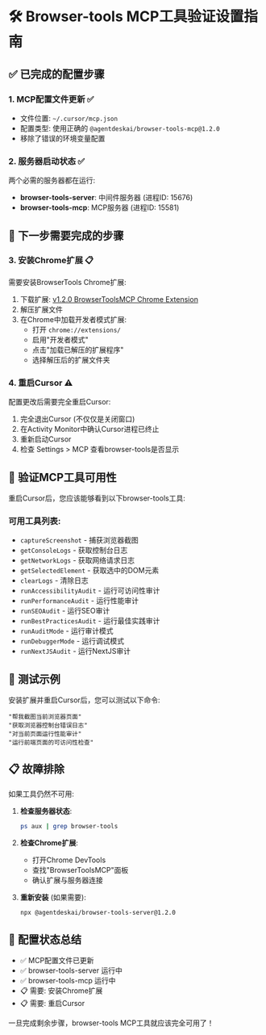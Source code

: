 # 🛠️ Browser-tools MCP工具验证设置指南

## ✅ 已完成的配置步骤

### 1. MCP配置文件更新 ✅
- 文件位置: `~/.cursor/mcp.json`
- 配置类型: 使用正确的 `@agentdeskai/browser-tools-mcp@1.2.0`
- 移除了错误的环境变量配置

### 2. 服务器启动状态 ✅
两个必需的服务器都在运行:
- **browser-tools-server**: 中间件服务器 (进程ID: 15676)
- **browser-tools-mcp**: MCP服务器 (进程ID: 15581)

## 🔧 下一步需要完成的步骤

### 3. 安装Chrome扩展 📋
需要安装BrowserTools Chrome扩展:

1. 下载扩展: [v1.2.0 BrowserToolsMCP Chrome Extension](https://github.com/AgentDeskAI/browser-tools-mcp/releases)
2. 解压扩展文件
3. 在Chrome中加载开发者模式扩展:
   - 打开 `chrome://extensions/`
   - 启用"开发者模式"
   - 点击"加载已解压的扩展程序"
   - 选择解压后的扩展文件夹

### 4. 重启Cursor ⚠️
配置更改后需要完全重启Cursor:
1. 完全退出Cursor (不仅仅是关闭窗口)
2. 在Activity Monitor中确认Cursor进程已终止
3. 重新启动Cursor
4. 检查 Settings > MCP 查看browser-tools是否显示

## 🎯 验证MCP工具可用性

重启Cursor后，您应该能够看到以下browser-tools工具:

### 可用工具列表:
- `captureScreenshot` - 捕获浏览器截图
- `getConsoleLogs` - 获取控制台日志
- `getNetworkLogs` - 获取网络请求日志
- `getSelectedElement` - 获取选中的DOM元素
- `clearLogs` - 清除日志
- `runAccessibilityAudit` - 运行可访问性审计
- `runPerformanceAudit` - 运行性能审计
- `runSEOAudit` - 运行SEO审计
- `runBestPracticesAudit` - 运行最佳实践审计
- `runAuditMode` - 运行审计模式
- `runDebuggerMode` - 运行调试模式
- `runNextJSAudit` - 运行NextJS审计

## 🧪 测试示例

安装扩展并重启Cursor后，您可以测试以下命令:

```
"帮我截图当前浏览器页面"
"获取浏览器控制台错误日志" 
"对当前页面运行性能审计"
"运行前端页面的可访问性检查"
```

## 📋 故障排除

如果工具仍然不可用:

1. **检查服务器状态**:
   ```bash
   ps aux | grep browser-tools
   ```

2. **检查Chrome扩展**:
   - 打开Chrome DevTools
   - 查找"BrowserToolsMCP"面板
   - 确认扩展与服务器连接

3. **重新安装** (如果需要):
   ```bash
   npx @agentdeskai/browser-tools-server@1.2.0
   ```

## 🎉 配置状态总结

- ✅ MCP配置文件已更新
- ✅ browser-tools-server 运行中
- ✅ browser-tools-mcp 运行中  
- 📋 需要: 安装Chrome扩展
- 📋 需要: 重启Cursor

一旦完成剩余步骤，browser-tools MCP工具就应该完全可用了！ 